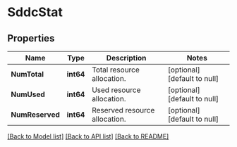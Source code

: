 # SddcStat

## Properties
Name | Type | Description | Notes
------------ | ------------- | ------------- | -------------
**NumTotal** | **int64** | Total resource allocation. | [optional] [default to null]
**NumUsed** | **int64** | Used resource allocation. | [optional] [default to null]
**NumReserved** | **int64** | Reserved resource allocation. | [optional] [default to null]

[[Back to Model list]](../README.md#documentation-for-models) [[Back to API list]](../README.md#documentation-for-api-endpoints) [[Back to README]](../README.md)


